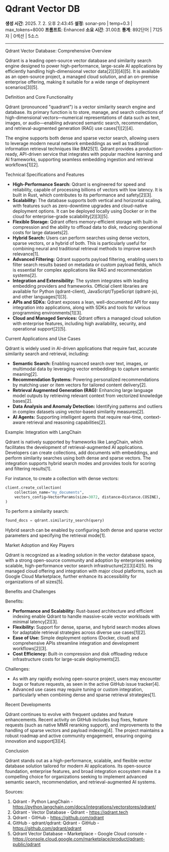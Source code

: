 # Qdrant Vector DB

**생성 시간**: 2025. 7. 2. 오후 2:43:45
**설정**: sonar-pro | temp=0.3 | max_tokens=8000
**프롬프트**: Enhanced
**소요 시간**: 31.00초
**통계**: 892단어 | 7125자 | 0섹션 | 5소스

---

Qdrant Vector Database: Comprehensive Overview

Qdrant is a leading open-source vector database and similarity search engine designed to power high-performance, large-scale AI applications by efficiently handling high-dimensional vector data[2][3][4][5]. It is available as an open-source project, a managed cloud solution, and an on-premise enterprise offering, making it suitable for a wide range of deployment scenarios[3][5].

Definition and Core Functionality

Qdrant (pronounced "quadrant") is a vector similarity search engine and database. Its primary function is to store, manage, and search collections of high-dimensional vectors—numerical representations of data such as text, images, or audio—enabling advanced semantic search, recommendation, and retrieval-augmented generation (RAG) use cases[1][2][4].

The engine supports both dense and sparse vector search, allowing users to leverage modern neural network embeddings as well as traditional information retrieval techniques like BM25[1]. Qdrant provides a production-ready, API-driven service that integrates with popular machine learning and AI frameworks, supporting seamless embedding ingestion and retrieval workflows[1][2].

Technical Specifications and Features

- **High-Performance Search:** Qdrant is engineered for speed and reliability, capable of processing billions of vectors with low latency. It is built in Rust, which contributes to its performance and safety[2][3].
- **Scalability:** The database supports both vertical and horizontal scaling, with features such as zero-downtime upgrades and cloud-native deployment options. It can be deployed locally using Docker or in the cloud for enterprise-grade scalability[2][3][5].
- **Flexible Storage:** Qdrant offers memory-efficient storage with built-in compression and the ability to offload data to disk, reducing operational costs for large datasets[2].
- **Hybrid Search:** Users can perform searches using dense vectors, sparse vectors, or a hybrid of both. This is particularly useful for combining neural and traditional retrieval methods to improve search relevance[1].
- **Advanced Filtering:** Qdrant supports payload filtering, enabling users to filter search results based on metadata or custom payload fields, which is essential for complex applications like RAG and recommendation systems[2].
- **Integration and Extensibility:** The system integrates with leading embedding providers and frameworks. Official client libraries are available for Python (qdrant-client), JavaScript/TypeScript (qdrant-js), and other languages[1][3].
- **APIs and SDKs:** Qdrant exposes a lean, well-documented API for easy integration into applications, along with SDKs and tools for various programming environments[1][3].
- **Cloud and Managed Services:** Qdrant offers a managed cloud solution with enterprise features, including high availability, security, and operational support[2][5].

Current Applications and Use Cases

Qdrant is widely used in AI-driven applications that require fast, accurate similarity search and retrieval, including:

- **Semantic Search:** Enabling nuanced search over text, images, or multimodal data by leveraging vector embeddings to capture semantic meaning[2].
- **Recommendation Systems:** Powering personalized recommendations by matching user or item vectors for tailored content delivery[2].
- **Retrieval Augmented Generation (RAG):** Enhancing large language model outputs by retrieving relevant context from vectorized knowledge bases[2].
- **Data Analysis and Anomaly Detection:** Identifying patterns and outliers in complex datasets using vector-based similarity measures[2].
- **AI Agents:** Supporting intelligent agents that require real-time, context-aware retrieval and reasoning capabilities[2].

Example: Integration with LangChain

Qdrant is natively supported by frameworks like LangChain, which facilitates the development of retrieval-augmented AI applications. Developers can create collections, add documents with embeddings, and perform similarity searches using both dense and sparse vectors. The integration supports hybrid search modes and provides tools for scoring and filtering results[1].

For instance, to create a collection with dense vectors:

```python
client.create_collection(
    collection_name="my_documents",
    vectors_config=VectorParams(size=3072, distance=Distance.COSINE),
)
```

To perform a similarity search:

```python
found_docs = qdrant.similarity_search(query)
```

Hybrid search can be enabled by configuring both dense and sparse vector parameters and specifying the retrieval mode[1].

Market Adoption and Key Players

Qdrant is recognized as a leading solution in the vector database space, with a strong open-source community and adoption by enterprises seeking scalable, high-performance vector search infrastructure[2][3][4][5]. Its managed cloud offering and integration with major cloud platforms, such as Google Cloud Marketplace, further enhance its accessibility for organizations of all sizes[5].

Benefits and Challenges

Benefits:
- **Performance and Scalability:** Rust-based architecture and efficient indexing enable Qdrant to handle massive-scale vector workloads with minimal latency[2][3].
- **Flexibility:** Support for dense, sparse, and hybrid search modes allows for adaptable retrieval strategies across diverse use cases[1][2].
- **Ease of Use:** Simple deployment options (Docker, cloud) and comprehensive APIs streamline integration and development workflows[2][3].
- **Cost Efficiency:** Built-in compression and disk offloading reduce infrastructure costs for large-scale deployments[2].

Challenges:
- As with any rapidly evolving open-source project, users may encounter bugs or feature requests, as seen in the active GitHub issue tracker[4].
- Advanced use cases may require tuning or custom integration, particularly when combining dense and sparse retrieval strategies[1].

Recent Developments

Qdrant continues to evolve with frequent updates and feature enhancements. Recent activity on GitHub includes bug fixes, feature requests (such as native MMR reranking support), and improvements to the handling of sparse vectors and payload indexing[4]. The project maintains a robust roadmap and active community engagement, ensuring ongoing innovation and support[3][4].

Conclusion

Qdrant stands out as a high-performance, scalable, and flexible vector database solution tailored for modern AI applications. Its open-source foundation, enterprise features, and broad integration ecosystem make it a compelling choice for organizations seeking to implement advanced semantic search, recommendation, and retrieval-augmented AI systems.

Sources:
1. Qdrant - Python LangChain - https://python.langchain.com/docs/integrations/vectorstores/qdrant/
2. Qdrant - Vector Database - Qdrant - https://qdrant.tech
3. Qdrant - GitHub - https://github.com/qdrant
4. GitHub - qdrant/qdrant: Qdrant - GitHub - https://github.com/qdrant/qdrant
5. Qdrant Vector Database – Marketplace - Google Cloud console - https://console.cloud.google.com/marketplace/product/qdrant-public/qdrant